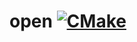 # open [![CMake](https://img.shields.io/github/actions/workflow/status/kiddersmxj/open/cmake.yml?style=for-the-badge)](https://github.com/kiddersmxj/open/actions/workflows/cmake.yml)
